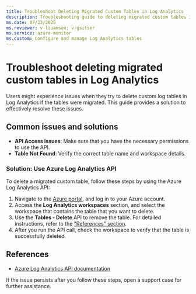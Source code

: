 ```yaml
---
title: Troubleshoot Deleting Migrated Custom Tables in Log Analytics
description: Troubleshooting guide to deleting migrated custom tables in Log Analytics.
ms.date: 07/23/2025
ms.reviewer: v-liuamson; v-gsitser
ms.service: azure-monitor
ms.custom: Configure and manage Log Analytics tables
---
```


# Troubleshoot deleting migrated custom tables in Log Analytics

Users might experience issues when they try to delete custom log tables in Log Analytics if the tables were migrated. This guide provides a solution to effectively resolve these issues.

## Common issues and solutions

- **API Access Issues**: Make sure that you have the necessary permissions to use the API.
- **Table Not Found**: Verify the correct table name and workspace details.

### Solution: Use Azure Log Analytics API

To delete a migrated custom table, follow these steps by using the Azure Log Analytics API:

1. Navigate to the [Azure portal](https://portal.azure.com), and log in to your Azure account.
2. Access the **Log Analytics workspaces** section, and select the workspace that contains the table that you want to delete.
3. Use the **Tables - Delete** API to remove the table. For detailed instructions, refer to the ["References" section](#reference).
4. After you run the API call, check the workspace to verify that the table is successfully deleted.

## References

- [Azure Log Analytics API documentation](/rest/api/loganalytics/)

If the issue persists after you follow these steps, open a support case for further assistance.
